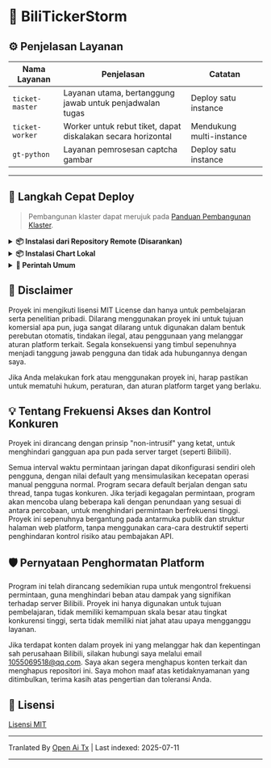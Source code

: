 # 🎫 BiliTickerStorm

## ⚙️ Penjelasan Layanan

| Nama Layanan         | Penjelasan                | Catatan        |
| ------------------- | ------------------------ | ------------- |
| `ticket-master`     | Layanan utama, bertanggung jawab untuk penjadwalan tugas | Deploy satu instance |
| `ticket-worker`     | Worker untuk rebut tiket, dapat diskalakan secara horizontal | Mendukung multi-instance |
| `gt-python`         | Layanan pemrosesan captcha gambar           | Deploy satu instance |

---

## 🚀 Langkah Cepat Deploy

> Pembangunan klaster dapat merujuk pada [Panduan Pembangunan Klaster](https://raw.githubusercontent.com/mikumifa/biliTickerStorm/main/docs/集群搭建参考.md).

<details> <summary><strong>📦 Instalasi dari Repository Remote (Disarankan)</strong></summary>

```bash
helm repo add bili-ticker-storm https://mikumifa.github.io/biliTickerStorm/
helm repo update
```
### 2. Instalasi Chart

```bash
helm install bili-ticker-storm bili-ticker-storm/bili-ticker-storm \
  --set ticketMaster.hostDataPath=/your/host/data/path \
  --set ticketWorker.pushplusToken="your_token" \
  --set ticketWorker.ticketInterval="300" \
  --set ticketWorker.ticketTimeStart="2025-05-20T13:14"
  
```

> - `hostDataPath` adalah direktori file konfigurasi pembelian tiket, yang akan di-mount ke kontainer `ticket-master`. File konfigurasi pembelian tiket dapat dibuat menggunakan https://github.com/mikumifa/biliTickerBuy
> - `ticketWorker.pushplusToken` adalah konfigurasi pushplus untuk notifikasi, setelah diatur Anda dapat menerima pemberitahuan hasil pembelian tiket.
> - `ticketWorker.ticketInterval` adalah interval pembelian tiket dalam detik, default-nya adalah 300 milidetik.
> - `ticketWorker.ticketTimeStart` adalah waktu mulai terjadwal, formatnya `2025-05-20T13:14`. Jika tidak diisi, kontainer akan langsung memulai pembelian tiket saat dijalankan.

### 3. Upgrade Chart

```bash
helm upgrade bili-ticker-storm bili-ticker-storm/bili-ticker-storm --reuse-values \
  --set ticketWorker.ticketInterval="600"
```
</details> 
<details> <summary><strong>📦 Instalasi Chart Lokal</strong></summary>


### 1. Instalasi Chart

```bash
# Kloning repositori
git clone https://github.com/mikumifa/biliTickerStorm
# Gunakan paket Chart lokal
helm install bili-ticker-storm ./helm \
  --set ticketMaster.hostDataPath=/your/host/data/path \
  --set ticketWorker.pushplusToken="your_token" \
  --set ticketWorker.ticketInterval="300" \
  --set ticketWorker.ticketTimeStart="2025-05-20T13:14"
```
### 2. Upgrade Chart

```bash
helm upgrade bili-ticker-storm ./helm --reuse-values
```
</details>
<details>
<summary><strong>📌 Perintah Umum</strong></summary>

### ⏹ Uninstall
```bash
helm uninstall bili-ticker-storm
```
</details>


## 📩 Disclaimer

Proyek ini mengikuti lisensi MIT License dan hanya untuk pembelajaran serta penelitian pribadi. Dilarang menggunakan proyek ini untuk tujuan komersial apa pun, juga sangat dilarang untuk digunakan dalam bentuk perebutan otomatis, tindakan ilegal, atau penggunaan yang melanggar aturan platform terkait. Segala konsekuensi yang timbul sepenuhnya menjadi tanggung jawab pengguna dan tidak ada hubungannya dengan saya.

Jika Anda melakukan fork atau menggunakan proyek ini, harap pastikan untuk mematuhi hukum, peraturan, dan aturan platform target yang berlaku.

## 💡 Tentang Frekuensi Akses dan Kontrol Konkuren
Proyek ini dirancang dengan prinsip "non-intrusif" yang ketat, untuk menghindari gangguan apa pun pada server target (seperti Bilibili).

Semua interval waktu permintaan jaringan dapat dikonfigurasi sendiri oleh pengguna, dengan nilai default yang mensimulasikan kecepatan operasi manual pengguna normal. Program secara default berjalan dengan satu thread, tanpa tugas konkuren. Jika terjadi kegagalan permintaan, program akan mencoba ulang beberapa kali dengan penundaan yang sesuai di antara percobaan, untuk menghindari permintaan berfrekuensi tinggi. Proyek ini sepenuhnya bergantung pada antarmuka publik dan struktur halaman web platform, tanpa menggunakan cara-cara destruktif seperti penghindaran kontrol risiko atau pembajakan API.
## 🛡️ Pernyataan Penghormatan Platform

Program ini telah dirancang sedemikian rupa untuk mengontrol frekuensi permintaan, guna menghindari beban atau dampak yang signifikan terhadap server Bilibili. Proyek ini hanya digunakan untuk tujuan pembelajaran, tidak memiliki kemampuan skala besar atau tingkat konkurensi tinggi, serta tidak memiliki niat jahat atau upaya mengganggu layanan.

Jika terdapat konten dalam proyek ini yang melanggar hak dan kepentingan sah perusahaan Bilibili, silakan hubungi saya melalui email [1055069518@qq.com](https://raw.githubusercontent.com/mikumifa/biliTickerStorm/main/mailto:1055069518@qq.com). Saya akan segera menghapus konten terkait dan menghapus repositori ini. Saya mohon maaf atas ketidaknyamanan yang ditimbulkan, terima kasih atas pengertian dan toleransi Anda.

## 📄 Lisensi

[Lisensi MIT](LICENSE)


---

Tranlated By [Open Ai Tx](https://github.com/OpenAiTx/OpenAiTx) | Last indexed: 2025-07-11

---